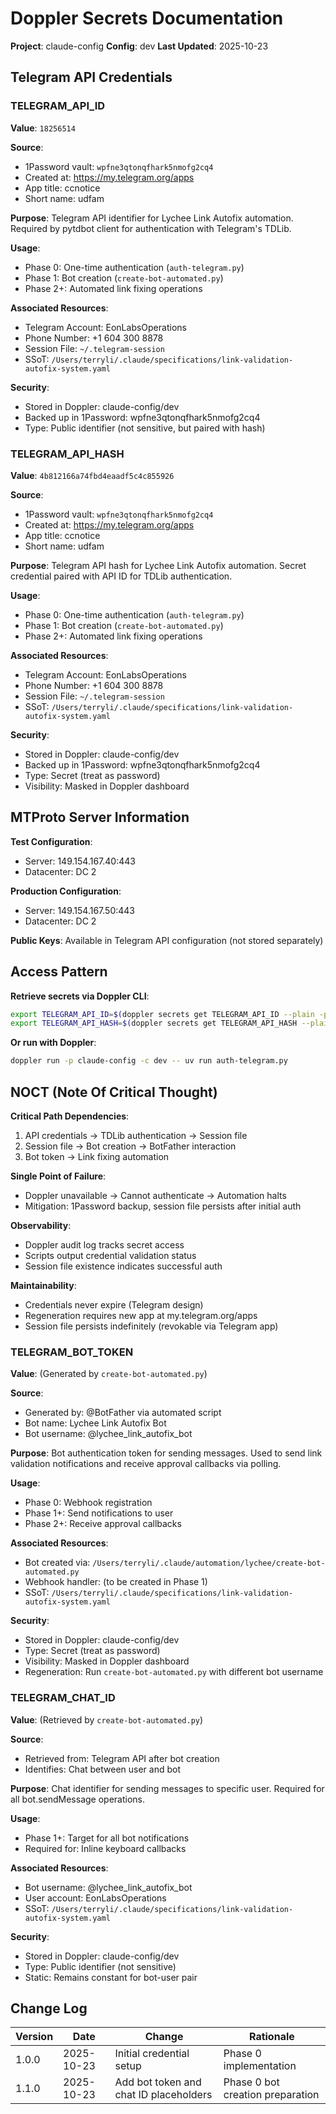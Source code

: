 # Doppler Secrets Documentation

**Project**: claude-config
**Config**: dev
**Last Updated**: 2025-10-23

## Telegram API Credentials

### TELEGRAM_API_ID

**Value**: `18256514`

**Source**:

- 1Password vault: `wpfne3qtonqfhark5nmofg2cq4`
- Created at: https://my.telegram.org/apps
- App title: ccnotice
- Short name: udfam

**Purpose**:
Telegram API identifier for Lychee Link Autofix automation. Required by pytdbot client for authentication with Telegram's TDLib.

**Usage**:

- Phase 0: One-time authentication (`auth-telegram.py`)
- Phase 1: Bot creation (`create-bot-automated.py`)
- Phase 2+: Automated link fixing operations

**Associated Resources**:

- Telegram Account: EonLabsOperations
- Phone Number: +1 604 300 8878
- Session File: `~/.telegram-session`
- SSoT: `/Users/terryli/.claude/specifications/link-validation-autofix-system.yaml`

**Security**:

- Stored in Doppler: claude-config/dev
- Backed up in 1Password: wpfne3qtonqfhark5nmofg2cq4
- Type: Public identifier (not sensitive, but paired with hash)

### TELEGRAM_API_HASH

**Value**: `4b812166a74fbd4eaadf5c4c855926`

**Source**:

- 1Password vault: `wpfne3qtonqfhark5nmofg2cq4`
- Created at: https://my.telegram.org/apps
- App title: ccnotice
- Short name: udfam

**Purpose**:
Telegram API hash for Lychee Link Autofix automation. Secret credential paired with API ID for TDLib authentication.

**Usage**:

- Phase 0: One-time authentication (`auth-telegram.py`)
- Phase 1: Bot creation (`create-bot-automated.py`)
- Phase 2+: Automated link fixing operations

**Associated Resources**:

- Telegram Account: EonLabsOperations
- Phone Number: +1 604 300 8878
- Session File: `~/.telegram-session`
- SSoT: `/Users/terryli/.claude/specifications/link-validation-autofix-system.yaml`

**Security**:

- Stored in Doppler: claude-config/dev
- Backed up in 1Password: wpfne3qtonqfhark5nmofg2cq4
- Type: Secret (treat as password)
- Visibility: Masked in Doppler dashboard

## MTProto Server Information

**Test Configuration**:

- Server: 149.154.167.40:443
- Datacenter: DC 2

**Production Configuration**:

- Server: 149.154.167.50:443
- Datacenter: DC 2

**Public Keys**: Available in Telegram API configuration (not stored separately)

## Access Pattern

**Retrieve secrets via Doppler CLI**:

```bash
export TELEGRAM_API_ID=$(doppler secrets get TELEGRAM_API_ID --plain -p claude-config -c dev)
export TELEGRAM_API_HASH=$(doppler secrets get TELEGRAM_API_HASH --plain -p claude-config -c dev)
```

**Or run with Doppler**:

```bash
doppler run -p claude-config -c dev -- uv run auth-telegram.py
```

## NOCT (Note Of Critical Thought)

**Critical Path Dependencies**:

1. API credentials → TDLib authentication → Session file
1. Session file → Bot creation → BotFather interaction
1. Bot token → Link fixing automation

**Single Point of Failure**:

- Doppler unavailable → Cannot authenticate → Automation halts
- Mitigation: 1Password backup, session file persists after initial auth

**Observability**:

- Doppler audit log tracks secret access
- Scripts output credential validation status
- Session file existence indicates successful auth

**Maintainability**:

- Credentials never expire (Telegram design)
- Regeneration requires new app at my.telegram.org/apps
- Session file persists indefinitely (revokable via Telegram app)

### TELEGRAM_BOT_TOKEN

**Value**: (Generated by `create-bot-automated.py`)

**Source**:

- Generated by: @BotFather via automated script
- Bot name: Lychee Link Autofix Bot
- Bot username: @lychee_link_autofix_bot

**Purpose**:
Bot authentication token for sending messages. Used to send link validation notifications and receive approval callbacks via polling.

**Usage**:

- Phase 0: Webhook registration
- Phase 1+: Send notifications to user
- Phase 2+: Receive approval callbacks

**Associated Resources**:

- Bot created via: `/Users/terryli/.claude/automation/lychee/create-bot-automated.py`
- Webhook handler: (to be created in Phase 1)
- SSoT: `/Users/terryli/.claude/specifications/link-validation-autofix-system.yaml`

**Security**:

- Stored in Doppler: claude-config/dev
- Type: Secret (treat as password)
- Visibility: Masked in Doppler dashboard
- Regeneration: Run `create-bot-automated.py` with different bot username

### TELEGRAM_CHAT_ID

**Value**: (Retrieved by `create-bot-automated.py`)

**Source**:

- Retrieved from: Telegram API after bot creation
- Identifies: Chat between user and bot

**Purpose**:
Chat identifier for sending messages to specific user. Required for all bot.sendMessage operations.

**Usage**:

- Phase 1+: Target for all bot notifications
- Required for: Inline keyboard callbacks

**Associated Resources**:

- Bot username: @lychee_link_autofix_bot
- User account: EonLabsOperations
- SSoT: `/Users/terryli/.claude/specifications/link-validation-autofix-system.yaml`

**Security**:

- Stored in Doppler: claude-config/dev
- Type: Public identifier (not sensitive)
- Static: Remains constant for bot-user pair

## Change Log

| Version | Date | Change | Rationale |
| --- | --- | --- | --- |
| 1.0.0 | 2025-10-23 | Initial credential setup | Phase 0 implementation |
| 1.1.0 | 2025-10-23 | Add bot token and chat ID placeholders | Phase 0 bot creation preparation |

